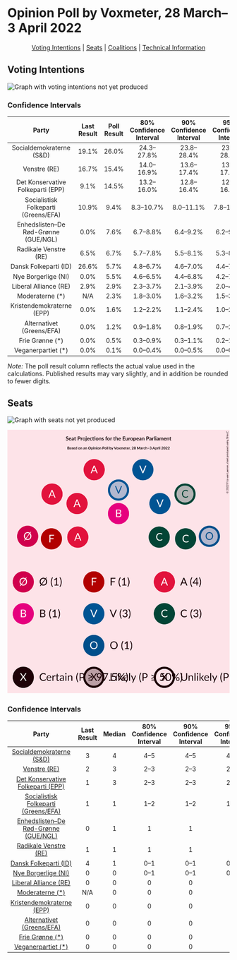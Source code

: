 # Opinion Poll by Voxmeter, 28 March–3 April 2022

<p align="center"><a href="#voting-intentions">Voting Intentions</a> | <a href="#seats">Seats</a> | <a href="#coalitions">Coalitions</a> | <a href="#technical-information">Technical Information</a></p>

## Voting Intentions

![Graph with voting intentions not yet produced](2022-04-03-Voxmeter.png "Voting Intentions")

### Confidence Intervals

| Party | Last Result | Poll Result | 80% Confidence Interval | 90% Confidence Interval | 95% Confidence Interval | 99% Confidence Interval |
|:-----:|:-----------:|:-----------:|:-----------------------:|:-----------------------:|:-----------------------:|:-----------------------:|
| Socialdemokraterne (S&D) | 19.1% | 26.0% | 24.3–27.8% |23.8–28.4% |23.4–28.8% |22.6–29.7% |
| Venstre (RE) | 16.7% | 15.4% | 14.0–16.9% |13.6–17.4% |13.3–17.8% |12.7–18.5% |
| Det Konservative Folkeparti (EPP) | 9.1% | 14.5% | 13.2–16.0% |12.8–16.4% |12.5–16.8% |11.8–17.6% |
| Socialistisk Folkeparti (Greens/EFA) | 10.9% | 9.4% | 8.3–10.7% |8.0–11.1% |7.8–11.4% |7.3–12.0% |
| Enhedslisten–De Rød-Grønne (GUE/NGL) | 0.0% | 7.6% | 6.7–8.8% |6.4–9.2% |6.2–9.5% |5.7–10.1% |
| Radikale Venstre (RE) | 6.5% | 6.7% | 5.7–7.8% |5.5–8.1% |5.3–8.4% |4.9–8.9% |
| Dansk Folkeparti (ID) | 26.6% | 5.7% | 4.8–6.7% |4.6–7.0% |4.4–7.3% |4.0–7.8% |
| Nye Borgerlige (NI) | 0.0% | 5.5% | 4.6–6.5% |4.4–6.8% |4.2–7.1% |3.9–7.6% |
| Liberal Alliance (RE) | 2.9% | 2.9% | 2.3–3.7% |2.1–3.9% |2.0–4.1% |1.8–4.5% |
| Moderaterne (*) | N/A | 2.3% | 1.8–3.0% |1.6–3.2% |1.5–3.4% |1.3–3.8% |
| Kristendemokraterne (EPP) | 0.0% | 1.6% | 1.2–2.2% |1.1–2.4% |1.0–2.6% |0.8–2.9% |
| Alternativet (Greens/EFA) | 0.0% | 1.2% | 0.9–1.8% |0.8–1.9% |0.7–2.1% |0.5–2.4% |
| Frie Grønne (*) | 0.0% | 0.5% | 0.3–0.9% |0.3–1.1% |0.2–1.2% |0.2–1.4% |
| Veganerpartiet (*) | 0.0% | 0.1% | 0.0–0.4% |0.0–0.5% |0.0–0.6% |0.0–0.7% |

*Note:* The poll result column reflects the actual value used in the calculations. Published results may vary slightly, and in addition be rounded to fewer digits.

## Seats

![Graph with seats not yet produced](2022-04-03-Voxmeter-seats.png "Seats")

![Graph with seating plan not yet produced](2022-04-03-Voxmeter-seating-plan.png "Seating Plan")

### Confidence Intervals

| Party | Last Result | Median | 80% Confidence Interval | 90% Confidence Interval | 95% Confidence Interval | 99% Confidence Interval |
|:-----:|:-----------:|:------:|:-----------------------:|:-----------------------:|:-----------------------:|:-----------------------:|
| <a href="#socialdemokraterne-(s&d)">Socialdemokraterne (S&D)</a> | 3 | 4 | 4–5 |4–5 |4–5 |4–5 |
| <a href="#venstre-(re)">Venstre (RE)</a> | 2 | 3 | 2–3 |2–3 |2–3 |2–3 |
| <a href="#det-konservative-folkeparti-(epp)">Det Konservative Folkeparti (EPP)</a> | 1 | 3 | 2–3 |2–3 |2–3 |2–3 |
| <a href="#socialistisk-folkeparti-(greens/efa)">Socialistisk Folkeparti (Greens/EFA)</a> | 1 | 1 | 1–2 |1–2 |1–2 |1–2 |
| <a href="#enhedslisten–de-rød-grønne-(gue/ngl)">Enhedslisten–De Rød-Grønne (GUE/NGL)</a> | 0 | 1 | 1 |1 |1 |1 |
| <a href="#radikale-venstre-(re)">Radikale Venstre (RE)</a> | 1 | 1 | 1 |1 |1 |0–1 |
| <a href="#dansk-folkeparti-(id)">Dansk Folkeparti (ID)</a> | 4 | 1 | 0–1 |0–1 |0–1 |0–1 |
| <a href="#nye-borgerlige-(ni)">Nye Borgerlige (NI)</a> | 0 | 0 | 0–1 |0–1 |0–1 |0–1 |
| <a href="#liberal-alliance-(re)">Liberal Alliance (RE)</a> | 0 | 0 | 0 |0 |0 |0–1 |
| <a href="#moderaterne-(*)">Moderaterne (*)</a> | N/A | 0 | 0 |0 |0 |0 |
| <a href="#kristendemokraterne-(epp)">Kristendemokraterne (EPP)</a> | 0 | 0 | 0 |0 |0 |0 |
| <a href="#alternativet-(greens/efa)">Alternativet (Greens/EFA)</a> | 0 | 0 | 0 |0 |0 |0 |
| <a href="#frie-grønne-(*)">Frie Grønne (*)</a> | 0 | 0 | 0 |0 |0 |0 |
| <a href="#veganerpartiet-(*)">Veganerpartiet (*)</a> | 0 | 0 | 0 |0 |0 |0 |


